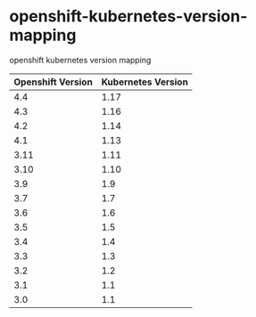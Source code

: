 # openshift-kubernetes-version-mapping
openshift kubernetes version mapping

|Openshift Version|Kubernetes Version|
| --------------- | ---------------- | 
| 4.4  | 1.17 |
| 4.3  | 1.16 |
| 4.2  | 1.14 |
| 4.1  | 1.13 |
| 3.11 | 1.11 |
| 3.10 | 1.10 |
| 3.9  | 1.9  |
| 3.7  | 1.7  |
| 3.6  | 1.6  |
| 3.5  | 1.5  |
| 3.4  | 1.4  |
| 3.3  | 1.3  |
| 3.2  | 1.2  |
| 3.1  | 1.1  |
| 3.0  | 1.1  |
